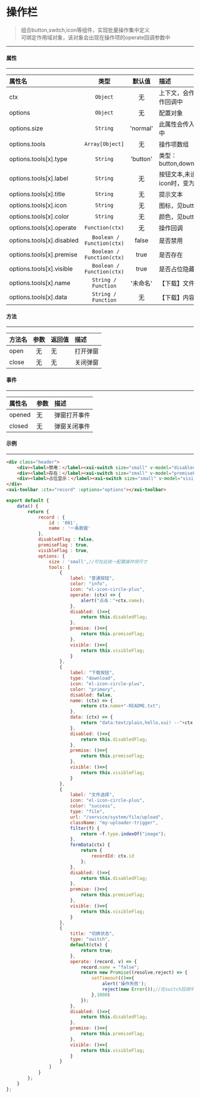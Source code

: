# 操作栏
> 组合button,switch,icon等组件，实现批量操作集中定义  
> 可绑定作用域对象，该对象会出现在操作项的operate回调参数中
---

#### 属性
---
| 属性名                    | 类型                       | 默认值   | 描述                                          |
| :------------------------ | :------------------------: | :------: | :-------------------------------------------- |
| ctx                       | ` Object `                 | 无       | 上下文，会作为参数传入操作回调中              |
| options                   | ` Object `                 | 无       | 配置对象                                      |
| options.size              | ` String `                 | 'normal' | 此属性会传入每一个操作项中                    |
| options.tools             | ` Array[Object] `          | 无       | 操作项数组                                    |
| options.tools[x].type     | ` String `                 | 'button' | 类型：button,download,file,switch             |
| options.tools[x].label    | ` String `                 | 无       | 按钮文本,未设置此值且设置icon时，变为图标按钮 |
| options.tools[x].title    | ` String `                 | 无       | 提示文本                                      |
| options.tools[x].icon     | ` String `                 | 无       | 图标，见button配置                            |
| options.tools[x].color    | ` String `                 | 无       | 颜色，见button配置                            |
| options.tools[x].operate  | ` Function(ctx) `          | 无       | 操作回调                                      |
| options.tools[x].disabled | ` Boolean / Function(ctx)` | false    | 是否禁用                                      |
| options.tools[x].premise  | ` Boolean / Function(ctx)` | true     | 是否存在                                      |
| options.tools[x].visible  | ` Boolean / Function(ctx)` | true     | 是否占位隐藏                                  |
| options.tools[x].name     | ` String / Function `      | '未命名' | 【下载】文件名称                              |
| options.tools[x].data     | ` String / Function `      | 无       | 【下载】内容                                  |

#### 方法
---
| 方法名 | 参数  | 返回值 | 描述     |
| :----- | :---: | :----- | :------- |
| open   | 无    | 无     | 打开弹窗 |
| close  | 无    | 无     | 关闭弹窗 |

#### 事件
---
| 属性名 | 参数 | 描述         |
| :----- | :--- | :----------- |
| opened | 无   | 弹窗打开事件 |
| closed | 无   | 弹窗关闭事件 |

#### 示例
---
<template>
  <div class="demo-container">
    <div class="header">
        <div><label>禁用：</label><xui-switch size="small" v-model="disabledFlag" /></div>
        <div><label>存在：</label><xui-switch size="small" v-model="premiseFlag" /></div>
        <div><label>占位显示：</label><xui-switch size="small" v-model="visibleFlag" /></div>
    </div>
	<xui-toolbar :ctx="record" :options="options"></xui-toolbar>
  </div>
</template>

<script>
export default {
	data() {
		return {
            record : {
                id : '001',
                name : '一条数据'
            },
            disabledFlag : false,
            premiseFlag : true,
            visibleFlag : true,
			options: {
                size : 'small',//可在此统一配置操作项尺寸
				tools: [
					{
						label: "普通按钮",
						color: "info",
						icon: "el-icon-circle-plus",
						operate: (ctx) => {
							alert("点击："+ctx.name);
						},
						disabled: ()=>{
                            return this.disabledFlag;
                        },
						premise: ()=>{
                            return this.premiseFlag;
                        },
						visible: ()=>{
                            return this.visibleFlag;
                        }
					},
					{
						label: "下载按钮",
						type: "download",
						icon: "el-icon-circle-plus",
						color: "primary",
						disabled: false,
						name: (ctx) => {
							return ctx.name+"-README.txt";
						},
						data: (ctx) => {
							return "data:text/plain,hello,xui! --"+ctx.id;
						},
						disabled: ()=>{
                            return this.disabledFlag;
                        },
						premise: ()=>{
                            return this.premiseFlag;
                        },
						visible: ()=>{
                            return this.visibleFlag;
                        }
					},
					{
						label: "文件选择",
						icon: "el-icon-circle-plus",
						color: "success",
						type: "file",
						url: "/service/system/file/upload",
						className: "my-uploader-trigger",
						filter(f) {
							return ~f.type.indexOf("image");
						},
						formData(ctx) {
							return {
								recordId: ctx.id
							};
						},
						disabled: ()=>{
                            return this.disabledFlag;
                        },
						premise: ()=>{
                            return this.premiseFlag;
                        },
						visible: ()=>{
                            return this.visibleFlag;
                        }
					},
					{
						title: "切换状态",
						type: "switch",
						default(ctx) {
							return true;
						},
						operate: (record, v) => {
							record.name = "false";
							return new Promise((resolve,reject) => {
                                setTimeout(()=>{
                                    alert('操作失败');
                                    reject(new Error());//在switch回调中，如果返回的数据中有异常，switch会回到操作前状态
                                },1000)
							});
						},
						disabled: ()=>{
                            return this.disabledFlag;
                        },
						premise: ()=>{
                            return this.premiseFlag;
                        },
						visible: ()=>{
                            return this.visibleFlag;
                        }
					}
				]
			}
		};
	}
};
</script>
<style>
    .demo-container>.header{
        padding:10px 0px;
    }
    .demo-container>.header>div{
        display:inline-block;
        vertical-align:middle;
        margin-right:20px;
    }
    .demo-container>.header>div>label{
        display:inline-block;
        vertical-align:middle;
    }
</style>
``` html
<div class="header">
    <div><label>禁用：</label><xui-switch size="small" v-model="disabledFlag" /></div>
    <div><label>存在：</label><xui-switch size="small" v-model="premiseFlag" /></div>
    <div><label>占位显示：</label><xui-switch size="small" v-model="visibleFlag" /></div>
</div>
<xui-toolbar :ctx="record" :options="options"></xui-toolbar>
```
``` js
export default {
	data() {
		return {
            record : {
                id : '001',
                name : '一条数据'
            },
            disabledFlag : false,
            premiseFlag : true,
            visibleFlag : true,
			options: {
                size : 'small',//可在此统一配置操作项尺寸
				tools: [
					{
						label: "普通按钮",
						color: "info",
						icon: "el-icon-circle-plus",
						operate: (ctx) => {
							alert("点击："+ctx.name);
						},
						disabled: ()=>{
                            return this.disabledFlag;
                        },
						premise: ()=>{
                            return this.premiseFlag;
                        },
						visible: ()=>{
                            return this.visibleFlag;
                        }
					},
					{
						label: "下载按钮",
						type: "download",
						icon: "el-icon-circle-plus",
						color: "primary",
						disabled: false,
						name: (ctx) => {
							return ctx.name+"-README.txt";
						},
						data: (ctx) => {
							return "data:text/plain,hello,xui! --"+ctx.id;
						},
						disabled: ()=>{
                            return this.disabledFlag;
                        },
						premise: ()=>{
                            return this.premiseFlag;
                        },
						visible: ()=>{
                            return this.visibleFlag;
                        }
					},
					{
						label: "文件选择",
						icon: "el-icon-circle-plus",
						color: "success",
						type: "file",
						url: "/service/system/file/upload",
						className: "my-uploader-trigger",
						filter(f) {
							return ~f.type.indexOf("image");
						},
						formData(ctx) {
							return {
								recordId: ctx.id
							};
						},
						disabled: ()=>{
                            return this.disabledFlag;
                        },
						premise: ()=>{
                            return this.premiseFlag;
                        },
						visible: ()=>{
                            return this.visibleFlag;
                        }
					},
					{
						title: "切换状态",
						type: "switch",
						default(ctx) {
							return true;
						},
						operate: (record, v) => {
							record.name = "false";
							return new Promise((resolve,reject) => {
                                setTimeout(()=>{
                                    alert('操作失败');
                                    reject(new Error());//在switch回调中，如果返回的数据中有异常，switch会回到操作前状态
                                },1000)
							});
						},
						disabled: ()=>{
                            return this.disabledFlag;
                        },
						premise: ()=>{
                            return this.premiseFlag;
                        },
						visible: ()=>{
                            return this.visibleFlag;
                        }
					}
				]
			}
		};
	}
};
```